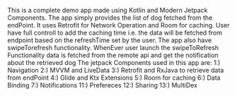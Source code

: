 This is a complete demo app made using Kotlin and Modern Jetpack Components.
The app simply provides the list of dog fetched from the endPoint.
It uses Retrofit for Network Operation and Room for caching.
User have full controll to add the caching time i.e. the data will be fetched from endpoint
based on the refreshTime set by the user.
The app also have swipeTorefresh functionality. WhenEver user launch the swipeToRefresh Functionality
data is fetched from the remote api and get the notification about the retrieved dog
The jetpack Components used in this app are:
1:) Navigation 
2:) MVVM and LiveData
3:) Retrofit and RxJava to retrieve data from endPoint
4:) Glide and Ktx Extensions
5:) Room for caching
6:) Data Binding
7:) Notifications
11:) Prefereces
12:) Sharing
13:) MultiDex

